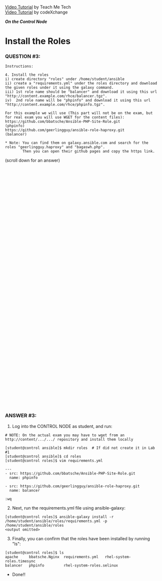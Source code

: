 <a href="https://www.youtube.com/watch?v=jOUqUUuca0w&list=PLYB6dfdhWDePZf4fd4YgGGtSX_vHKv5vz&index=5">Video Tutorial</a> by Teach Me Tech \
<a href="https://www.youtube.com/watch?v=nqxoLgIMHhY&list=PLL_setXLS0tiYMipvQI4oUGkJwhOhn42J&index=3">Video Tutorial</a> by codeXchange

***On the Control Node***

# Install the Roles
### QUESTION #3:
```
Instructions:

4. Install the roles
i) create directory "roles" under /home/student/ansible
ii) create a "requirements.yml" under the roles directory and download the given roles under it using the galaxy command.
iii) 1st role name should be "balancer" and download it using this url "http://content.example.com/rhce/balancer.tgz".
iv)  2nd role name will be "phpinfo" and download it using this url "http://content.example.com/rhce/phpinfo.tgz".

For this example we will use (This part will not be on the exam, but for real exam you will use WGET for the content files):
https://github.com/bbatsche/Ansible-PHP-Site-Role.git            (phpinfo)
https://github.com/geerlingguy/ansible-role-haproxy.git            (balancer)

* Note: You can find them on galaxy.ansible.com and search for the roles "geerlingguy.haproxy" and "bagaswh.php".
        Then you can open their github pages and copy the https link.
```

(scroll down for an answer)
<br/><br/><br/><br/><br/><br/><br/><br/><br/><br/><br/><br/><br/><br/><br/><br/><br/><br/><br/><br/><br/><br/><br/><br/>
<br/><br/><br/><br/><br/><br/><br/><br/><br/><br/><br/><br/><br/><br/><br/><br/><br/><br/><br/><br/><br/><br/><br/><br/>

### ANSWER #3:

1) Log into the CONTROL NODE as student, and run:
```
# NOTE: On the actual exam you may have to wget from an http://content/.../.../ repository and install them locally
 
[student@control ansible]$ mkdir roles  # If did not create it in Lab #1
[student@control ansible]$ cd roles
[student@control roles]$ vim requirements.yml

---
- src: https://github.com/bbatsche/Ansible-PHP-Site-Role.git
  name: phpinfo

- src: https://github.com/geerlingguy/ansible-role-haproxy.git
  name: balancer

:wq
```

2) Next, run the requirements.yml file using ansible-galaxy:
```
[student@control roles]$ ansible-galaxy install -r /home/student/ansible/roles/requirements.yml -p /home/student/ansible/roles
<output omitted>
```

3) Finally, you can confirm that the roles have been installed by running "ls":
```
[student@control roles]$ ls
apache     bbatsche.Nginx  requirements.yml   rhel-system-roles.timesync
balancer   phpinfo         rhel-system-roles.selinux
```

* Done!!
